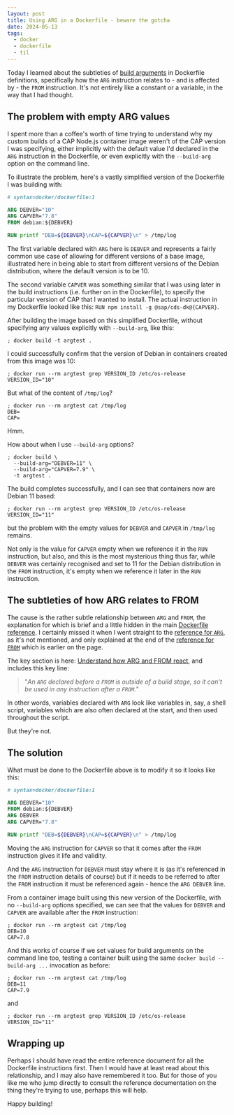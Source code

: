 ```yaml
---
layout: post
title: Using ARG in a Dockerfile - beware the gotcha
date: 2024-05-13
tags:
  - docker
  - dockerfile
  - til
---
```

Today I learned about the subtleties of [build arguments](https://docs.docker.com/build/guide/build-args/) in Dockerfile definitions, specifically how the `ARG` instruction relates to - and is affected by - the `FROM` instruction. It's not entirely like a constant or a variable, in the way that I had thought.

## The problem with empty ARG values

I spent more than a coffee's worth of time trying to understand why my custom builds of a CAP Node.js container image weren't of the CAP version I was specifying, either implicitly with the default value I'd declared in the `ARG` instruction in the Dockerfile, or even explicitly with the `--build-arg` option on the command line.

To illustrate the problem, here's a vastly simplified version of the Dockerfile I was building with:

```dockerfile
# syntax=docker/dockerfile:1

ARG DEBVER="10"
ARG CAPVER="7.8"
FROM debian:${DEBVER}

RUN printf "DEB=${DEBVER}\nCAP=${CAPVER}\n" > /tmp/log
```

The first variable declared with `ARG` here is `DEBVER` and represents a fairly common use case of allowing for different versions of a base image, illustrated here in being able to start from different versions of the Debian distribution, where the default version is to be 10.

The second variable `CAPVER` was something similar that I was using later in the build instructions (i.e. further on in the Dockerfile), to specify the particular version of CAP that I wanted to install. The actual instruction in my Dockerfile looked like this: `RUN npm install -g @sap/cds-dk@{CAPVER}`.

After building the image based on this simplified Dockerfile, without specifying any values explicitly with `--build-arg`, like this:

```shell
; docker build -t argtest .
```

I could successfully confirm that the version of Debian in containers created from this image was 10:

```shell
; docker run --rm argtest grep VERSION_ID /etc/os-release
VERSION_ID="10"
```

But what of the content of `/tmp/log`?

```shell
; docker run --rm argtest cat /tmp/log
DEB=
CAP=
```

Hmm.

How about when I use `--build-arg` options? 

```shell
; docker build \
  --build-arg="DEBVER=11" \
  --build-arg="CAPVER=7.9" \
  -t argtest .
```

The build completes successfully, and I can see that containers now are Debian 11 based:

```shell
; docker run --rm argtest grep VERSION_ID /etc/os-release
VERSION_ID="11"
```

but the problem with the empty values for `DEBVER` and `CAPVER` in `/tmp/log` remains.

Not only is the value for `CAPVER` empty when we reference it in the `RUN` instruction, but also, and this is the most mysterious thing thus far, while `DEBVER` was certainly recognised and set to 11 for the Debian distribution in the `FROM` instruction, it's empty when we reference it later in the `RUN` instruction.

## The subtleties of how ARG relates to FROM 

The cause is the rather subtle relationship between `ARG` and `FROM`, the explanation for which is brief and a little hidden in the main [Dockerfile reference](https://docs.docker.com/reference/dockerfile/). I certainly missed it when I went straight to the [reference for `ARG`](https://docs.docker.com/reference/dockerfile/#arg), as it's not mentioned, and only explained at the end of the [reference for `FROM`](https://docs.docker.com/reference/dockerfile/#from) which is earlier on the page.

The key section is here: [Understand how ARG and FROM react](https://docs.docker.com/reference/dockerfile/#understand-how-arg-and-from-interact), and includes this key line:

> "_An `ARG` declared before a `FROM` is outside of a build stage, so it can't be used in any instruction after a `FROM`._"

In other words, variables declared with `ARG` look like variables in, say, a shell script, variables which are also often declared at the start, and then used throughout the script.

But they're not.

## The solution

What must be done to the Dockerfile above is to modify it so it looks like this:

```dockerfile
# syntax=docker/dockerfile:1

ARG DEBVER="10"
FROM debian:${DEBVER}
ARG DEBVER
ARG CAPVER="7.8"

RUN printf "DEB=${DEBVER}\nCAP=${CAPVER}\n" > /tmp/log
```

Moving the `ARG` instruction for `CAPVER` so that it comes after the `FROM` instruction gives it life and validity.

And the `ARG` instruction for `DEBVER` must stay where it is (as it's referenced in the `FROM` instruction details of course) but if it needs to be referred to after the `FROM` instruction it must be referenced again - hence the `ARG DEBVER` line.

From a container image built using this new version of the Dockerfile, with no `--build-arg` options specified, we can see that the values for `DEBVER` and `CAPVER` are available after the `FROM` instruction:

```shell
; docker run --rm argtest cat /tmp/log
DEB=10
CAP=7.8
```

And this works of course if we set values for build arguments on the command line too, testing a container built using the same `docker build --build-arg ...` invocation as before:

```shell
; docker run --rm argtest cat /tmp/log
DEB=11
CAP=7.9
```

and

```shell
; docker run --rm argtest grep VERSION_ID /etc/os-release
VERSION_ID="11"
```

## Wrapping up

Perhaps I should have read the entire reference document for all the Dockerfile instructions first. Then I would have at least read about this relationship, and I may also have remembered it too. But for those of you like me who jump directly to consult the reference documentation on the thing they're trying to use, perhaps this will help.

Happy building!
